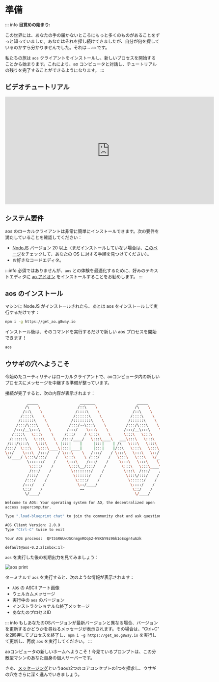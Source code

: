 # 準備

::: info
**目覚めの始まり:**

この世界には、あなたの手の届かないところにもっと多くのものがあることをずっと知っていました。あなたはそれを探し続けてきましたが、自分が何を探しているのかすら分かりませんでした。それは... `ao` です。

私たちの旅は `aos` クライアントをインストールし、新しいプロセスを開始することから始まります。これにより、ao コンピュータと対話し、チュートリアルの残りを完了することができるようになります。
:::

## ビデオチュートリアル

<iframe width="680" height="350" src="https://www.youtube.com/embed/nhMZup9uVBQ?si=Ex0W_G-PZA1I9rH8" title="YouTube video player" frameborder="0" allow="accelerometer; autoplay; clipboard-write; encrypted-media; gyroscope; picture-in-picture; web-share" allowfullscreen></iframe>

## システム要件

aos のローカルクライアントは非常に簡単にインストールできます。次の要件を満たしていることを確認してください：

- [NodeJS](https://nodejs.org) バージョン 20 以上（まだインストールしていない場合は、[このページ](https://nodejs.org/en/download/package-manager)をチェックして、あなたの OS に対する手順を見つけてください）。
- お好きなコードエディタ。

:::info
必須ではありませんが、`aos` との体験を最適化するために、好みのテキストエディタに [ao アドオン](../../references/editor-setup) をインストールすることをお勧めします。
:::

## aos のインストール

マシンに NodeJS がインストールされたら、あとは aos をインストールして実行するだけです：

<!-- # Preparations

::: info
**The Awakening Begins:**

You've always known there's more to this world, just outside of your reach. You've been searching for it, not even knowing what it was you were looking for. It... is `ao`.

We begin our journey by installing the `aos` client and starting a new process. This will allow us to interact with the ao computer and complete the rest of the tutorial.
:::

## Video Tutorial

<iframe width="680" height="350" src="https://www.youtube.com/embed/nhMZup9uVBQ?si=Ex0W_G-PZA1I9rH8" title="YouTube video player" frameborder="0" allow="accelerometer; autoplay; clipboard-write; encrypted-media; gyroscope; picture-in-picture; web-share" allowfullscreen></iframe>

## System requirements

The local client of aos is very simple to install. Just make sure you have:

- [NodeJS](https://nodejs.org) version 20+. (If you haven't yet installed it, check out [this page](https://nodejs.org/en/download/package-manager) to find instructions for your OS).
- A code editor of your choice.

:::info
Though it's not required, we do recommend installing the [ao addon](../../references/editor-setup) into your text editor of choice to optimize your experience with `aos`.
:::

## Installing aos

Once you have NodeJS on your machine, all you need to do is install aos and run it: -->

```sh
npm i -g https://get_ao.g8way.io
```

インストール後は、そのコマンドを実行するだけで新しい aos プロセスを開始できます！

<!-- After installation, we can simply run the command itself to start a new aos process! -->

```sh
aos
```

## ウサギの穴へようこそ

今始めたユーティリティはローカルクライアントで、aoコンピュータ内の新しいプロセスにメッセージを中継する準備が整っています。

接続が完了すると、次の内容が表示されます：

<!-- ## Welcome to the rabbit hole

The utility you just started is a local client, which is ready to relay messages for you to your new process inside the ao computer.

After it connects, you should see the following: -->

```sh
          _____                   _______                   _____
         /\    \                 /::\    \                 /\    \
        /::\    \               /::::\    \               /::\    \
       /::::\    \             /::::::\    \             /::::\    \
      /::::::\    \           /::::::::\    \           /::::::\    \
     /:::/\:::\    \         /:::/~~\:::\    \         /:::/\:::\    \
    /:::/__\:::\    \       /:::/    \:::\    \       /:::/__\:::\    \
   /::::\   \:::\    \     /:::/    / \:::\    \      \:::\   \:::\    \
  /::::::\   \:::\    \   /:::/____/   \:::\____\   ___\:::\   \:::\    \
 /:::/\:::\   \:::\    \ |:::|    |     |:::|    | /\   \:::\   \:::\    \
/:::/  \:::\   \:::\____\|:::|____|     |:::|    |/::\   \:::\   \:::\____\
\::/    \:::\  /:::/    / \:::\    \   /:::/    / \:::\   \:::\   \::/    /
 \/____/ \:::\/:::/    /   \:::\    \ /:::/    /   \:::\   \:::\   \/____/
          \::::::/    /     \:::\    /:::/    /     \:::\   \:::\    \
           \::::/    /       \:::\__/:::/    /       \:::\   \:::\____\
           /:::/    /         \::::::::/    /         \:::\  /:::/    /
          /:::/    /           \::::::/    /           \:::\/:::/    /
         /:::/    /             \::::/    /             \::::::/    /
        /:::/    /               \::/____/               \::::/    /
        \::/    /                 ~~                      \::/    /
         \/____/                                           \/____/

Welcome to AOS: Your operating system for AO, the decentralized open
access supercomputer.

Type ".load-blueprint chat" to join the community chat and ask questions!

AOS Client Version: 2.0.9
Type "Ctrl-C" twice to exit

Your AOS process:  QFt5SR6UwJSCnmgnROq62-W8KGY9z96k1oExgn4uAzk

default@aos-0.2.2[Inbox:1]>

```

`aos` を実行した後の初期出力を見てみましょう：

![aos print](/aos-print.png)

ターミナルで `aos` を実行すると、次のような情報が表示されます：

- `AOS` の ASCII アート画像
- ウェルカムメッセージ
- 実行中の `aos` のバージョン
- インストラクショナルな終了メッセージ
- あなたのプロセスID

::: info
もしあなたのOSバージョンが最新バージョンと異なる場合、バージョンを更新するかどうかを尋ねるメッセージが表示されます。その場合は、"Ctrl+C" を2回押してプロセスを終了し、`npm i -g https://get_ao.g8way.io` を実行して更新し、再度 `aos` を実行してください。
:::

aoコンピュータの新しいホームへようこそ！今見ているプロンプトは、この分散型マシンのあなた自身の個人サーバーです。

さあ、[メッセージング](messaging)というaoの2つのコアコンセプトの1つを探求し、ウサギの穴をさらに深く進んでいきましょう。

<!--
Let's walk through the initial printout after running `aos`:

![aos print](/aos-print.png)

After running `aos` in your terminal, you should see:

- An ASCII art image of `AOS`.
- A Welcome Message
- The version of `aos` you are running.
- An instructional exit message.
- Your process ID.

::: info
If your OS version is different than the latest version, a message asking if you'd like to update the version will appear. If so, simply exit the process by pressing "Ctrl+C" twice, run `npm i -g https://get_ao.g8way.io` to update, and then run `aos` again.
:::

Welcome to your new home in the ao computer! The prompt you are now looking at is your own personal server in this decentralized machine.

Now, let's journey further down the rabbit hole by exploring one of the two core concept type of ao: [messaging](messaging). -->
